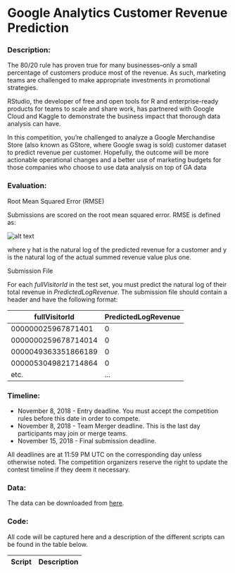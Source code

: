 # Google Analytics Customer Revenue Prediction

### Description:
The 80/20 rule has proven true for many businesses–only a small percentage of customers produce most of the revenue. As such, marketing teams are challenged to make appropriate investments in promotional strategies.

RStudio, the developer of free and open tools for R and enterprise-ready products for teams to scale and share work, has partnered with Google Cloud and Kaggle to demonstrate the business impact that thorough data analysis can have.

In this competition, you’re challenged to analyze a Google Merchandise Store (also known as GStore, where Google swag is sold) customer dataset to predict revenue per customer. Hopefully, the outcome will be more actionable operational changes and a better use of marketing budgets for those companies who choose to use data analysis on top of GA data

### Evaluation:
Root Mean Squared Error (RMSE)

Submissions are scored on the root mean squared error. RMSE is defined as:

![alt text](https://cdn-images-1.medium.com/max/1600/1*9hQVcasuwx5ddq_s3MFCyw.gif)

where y hat is the natural log of the predicted revenue for a customer and y is the natural log of the actual summed revenue value plus one.

Submission File

For each *fullVisitorId* in the test set, you must predict the natural log of their total revenue in *PredictedLogRevenue*. The submission file should contain a header and have the following format:

|fullVisitorId|PredictedLogRevenue|
|-------------|-------------------|
|000000025967871401|0|
|0000000259678714014|0|
|0000049363351866189|0|
|0000053049821714864|0|
|etc.|...|

### Timeline:
* November 8, 2018 - Entry deadline. You must accept the competition rules before this date in order to compete.
* November 8, 2018 - Team Merger deadline. This is the last day participants may join or merge teams.
* November 15, 2018 - Final submission deadline.

All deadlines are at 11:59 PM UTC on the corresponding day unless otherwise noted. The competition organizers reserve the right to update the contest timeline if they deem it necessary.

### Data:
The data can be downloaded from [here](https://www.kaggle.com/c/10038/download-all).

### Code:
All code will be captured here and a description of the different scripts can be found in the table below.

|Script|Description|
|------|-----------|

